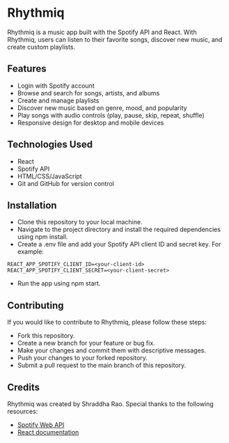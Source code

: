 # Rhythmiq

Rhythmiq is a music app built with the Spotify API and React. With Rhythmiq, users can listen to their favorite songs, discover new music, and create custom playlists.

## Features

* Login with Spotify account
* Browse and search for songs, artists, and albums
* Create and manage playlists
* Discover new music based on genre, mood, and popularity
* Play songs with audio controls (play, pause, skip, repeat, shuffle)
* Responsive design for desktop and mobile devices

## Technologies Used

* React
* Spotify API
* HTML/CSS/JavaScript
* Git and GitHub for version control

## Installation

* Clone this repository to your local machine.
* Navigate to the project directory and install the required dependencies using npm install.
* Create a .env file and add your Spotify API client ID and secret key.
For example:
```
REACT_APP_SPOTIFY_CLIENT_ID=<your-client-id>
REACT_APP_SPOTIFY_CLIENT_SECRET=<your-client-secret>
```
* Run the app using npm start.

## Contributing

If you would like to contribute to Rhythmiq, please follow these steps:

* Fork this repository.
* Create a new branch for your feature or bug fix.
* Make your changes and commit them with descriptive messages.
* Push your changes to your forked repository.
* Submit a pull request to the main branch of this repository.

## Credits

Rhythmiq was created by Shraddha Rao. Special thanks to the following resources:

* [Spotify Web API](https://developer.spotify.com/documentation/web-api/)
* [React documentation](https://reactjs.org/docs/)

